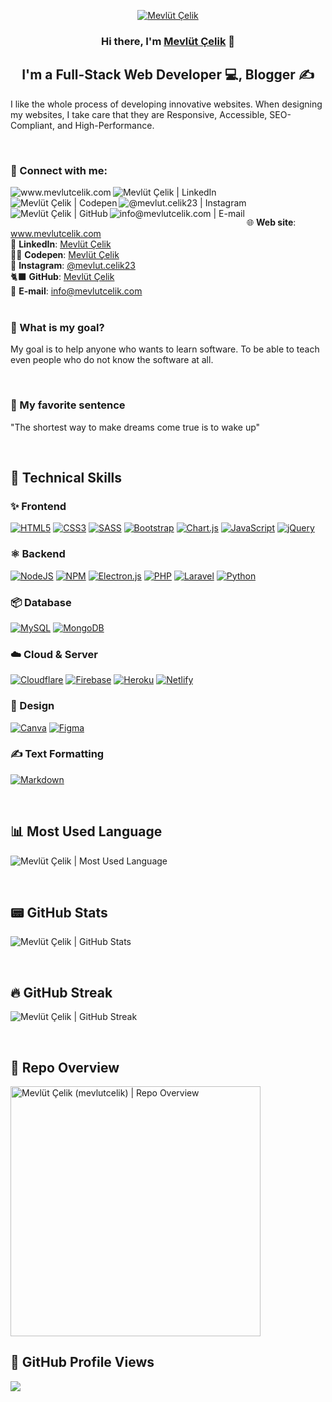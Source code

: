 <p align="center">
  <a href="https://www.mevlutcelik.com/" target="_blank" rel="noreferrer"><img src="https://i.hizliresim.com/249suuz.png" alt="Mevlüt Çelik"></a>
</p>

<h3 align="center">
Hi there, I'm <a href="https://www.mevlutcelik.com/" target="_blank" rel="noreferrer">Mevlüt Çelik</a> 👋
</h3>

<h2 align="center">
I'm a Full-Stack Web Developer 💻, Blogger ✍️
</h2>

I like the whole process of developing innovative websites.  When designing my websites, I take care that they are Responsive, Accessible, SEO-Compliant, and High-Performance.

<br/>

### 🤝 Connect with me:

<a target="_blank" title="Mevlüt Çelik | Web Site (www.mevlutcelik.com)" href="https://www.mevlutcelik.com/"><img align="left" src="https://img.shields.io/badge/website-1a73e8?style=for-the-badge&logo=About.me&logoColor=white" alt="www.mevlutcelik.com"/></a>
<a target="_blank" title="Mevlüt Çelik | LikedIn" href="https://www.linkedin.com/in/mevlutcelik/"><img align="left" src="https://img.shields.io/badge/LinkedIn-0077B5?style=for-the-badge&logo=linkedin&logoColor=white" alt="Mevlüt Çelik | LinkedIn"/></a>
<a target="_blank" title="Mevlüt Çelik | Codepen" href="https://www.instagram.com/mevlut.celik23/"><img align="left" src="https://img.shields.io/badge/Codepen-000000?style=for-the-badge&logo=codepen&logoColor=white" alt="Mevlüt Çelik | Codepen"/></a>
<a target="_blank" title="@mevlut.celik23 | Instagram" href="https://www.instagram.com/mevlut.celik23/"><img align="left" src="https://img.shields.io/badge/Instagram-833AB4?style=for-the-badge&logo=instagram&logoColor=white" alt="@mevlut.celik23 | Instagram"/></a>
<a target="_blank" title="Mevlüt Çelik | GitHub" href="https://github.com/mevlutcelik"><img align="left" src="https://img.shields.io/badge/GitHub-100000?style=for-the-badge&logo=github&logoColor=white" alt="Mevlüt Çelik | GitHub"/></a>
<a target="_blank" title="info@mevlutcelik.com | E-mail" href="mailto:info@mevlutcelik.com"><img align="left" src="https://img.shields.io/badge/Gmail-D14836?style=for-the-badge&logo=gmail&logoColor=white" alt="info@mevlutcelik.com | E-mail"/></a>

<br/><br/>

🌐 **Web site**: <a title="Mevlüt Çelik | Web Site (www.mevlutcelik.com)" href="https://www.mevlutcelik.com/" target="_blank">www.mevlutcelik.com</a><br/>
💼 **LinkedIn**: <a title="Mevlüt Çelik | LinkedIn" href="https://www.linkedin.com/in/mevlutcelik" target="_blank">Mevlüt Çelik</a><br/>
🧑‍💻 **Codepen**: <a title="Mevlüt Çelik | Codepen" href="https://www.codepen.io/mevlut" target="_blank">Mevlüt Çelik</a><br/>
🧑 **Instagram**: <a title="@mevlut.celik23 | Instagram" href="https://www.instagram.com/mevlut.celik23" target="_blank">@mevlut.celik23</a><br/>
🐈‍⬛ **GitHub**: <a title="Mevlüt Çelik | GitHub" href="https://github.com/mevlutcelik" target="_blank">Mevlüt Çelik</a><br/>
📩 **E-mail**: <a title="info@mevlutcelik.com" href="mailto:info@mevlutcelik.com" target="_blank">info@mevlutcelik.com</a><br/><br/>

### 🤔 What is my goal?

My goal is to help anyone who wants to learn software. To be able to teach even people who do not know the software at all.

<br/>

### 🎈 My favorite sentence

"The shortest way to make dreams come true is to wake up"

<br/>

## 💼 Technical Skills

### ✨ Frontend
<a href="#!">![HTML5](https://img.shields.io/badge/html5-%23E34F26.svg?style=for-the-badge&logo=html5&logoColor=white)</a>
<a href="#!">![CSS3](https://img.shields.io/badge/css3-%231572B6.svg?style=for-the-badge&logo=css3&logoColor=white)</a>
<a href="#!">![SASS](https://img.shields.io/badge/SASS-hotpink.svg?style=for-the-badge&logo=SASS&logoColor=white)</a>
<a href="#!">![Bootstrap](https://img.shields.io/badge/bootstrap-%23563D7C.svg?style=for-the-badge&logo=bootstrap&logoColor=white)</a>
<a href="#!">![Chart.js](https://img.shields.io/badge/chart.js-F5788D.svg?style=for-the-badge&logo=chart.js&logoColor=white)</a>
<a href="#!">![JavaScript](https://img.shields.io/badge/javascript-%23323330.svg?style=for-the-badge&logo=javascript&logoColor=%23F7DF1E)</a>
<a href="#!">![jQuery](https://img.shields.io/badge/jquery-%230769AD.svg?style=for-the-badge&logo=jquery&logoColor=white)</a>

### ⚛️ Backend
<a href="#!">![NodeJS](https://img.shields.io/badge/node.js-6DA55F?style=for-the-badge&logo=node.js&logoColor=white)</a>
<a href="#!">![NPM](https://img.shields.io/badge/NPM-%23000000.svg?style=for-the-badge&logo=npm&logoColor=white)</a>
<a href="#!">![Electron.js](https://img.shields.io/badge/Electron-191970?style=for-the-badge&logo=Electron&logoColor=white)</a>
<a href="#!">![PHP](https://img.shields.io/badge/php-%23777BB4.svg?style=for-the-badge&logo=php&logoColor=white)</a>
<a href="#!">![Laravel](https://img.shields.io/badge/Laravel-FF2D20?style=for-the-badge&logo=laravel&logoColor=white)</a>
<a href="#!">![Python](https://img.shields.io/badge/python-3670A0?style=for-the-badge&logo=python&logoColor=ffdd54)</a>

### 📦 Database
<a href="#!">![MySQL](https://img.shields.io/badge/mysql-%23DD8A00.svg?style=for-the-badge&logo=mysql&logoColor=white)</a>
<a href="#!">![MongoDB](https://img.shields.io/badge/MongoDB-%234ea94b.svg?style=for-the-badge&logo=mongodb&logoColor=white)</a>

### ☁️ Cloud & Server
<a href="#!">![Cloudflare](https://img.shields.io/badge/Cloudflare-F38020?style=for-the-badge&logo=Cloudflare&logoColor=white)</a>
<a href="#!">![Firebase](https://img.shields.io/badge/firebase-%23039BE5.svg?style=for-the-badge&logo=firebase)</a>
<a href="#!">![Heroku](https://img.shields.io/badge/heroku-%23430098.svg?style=for-the-badge&logo=heroku&logoColor=white)</a>
<a href="#!">![Netlify](https://img.shields.io/badge/netlify-%23000000.svg?style=for-the-badge&logo=netlify&logoColor=#00C7B7)</a>

### 🎨 Design
<a href="#!">![Canva](https://img.shields.io/badge/Canva-%2300C4CC.svg?style=for-the-badge&logo=Canva&logoColor=white)</a>
<a href="#!">![Figma](https://img.shields.io/badge/figma-%23F24E1E.svg?style=for-the-badge&logo=figma&logoColor=white)</a>

### ✍️ Text Formatting
<a href="#!">![Markdown](https://img.shields.io/badge/markdown-%23000000.svg?style=for-the-badge&logo=markdown&logoColor=white)</a>

<br/>

## 📊 Most Used Language

![Mevlüt Çelik | Most Used Language](https://github-readme-stats.vercel.app/api/top-langs/?username=mevlutcelik)

<br/>

## 📟 GitHub Stats

![Mevlüt Çelik | GitHub Stats](https://github-readme-stats.vercel.app/api?username=mevlutcelik)

<br/>

## 🔥 GitHub Streak

![Mevlüt Çelik | GitHub Streak](https://github-readme-streak-stats.herokuapp.com/?user=mevlutcelik)

<br/>

## 👀 Repo Overview

<img src="https://opengraph.githubassets.com/098fd83e7ce68376eb2e01003a55eb7e1eb8b093aeda5e7d87ce9bd2a7d0d0f8/mevlutcelik/mevlutcelik" alt="Mevlüt Çelik (mevlutcelik) | Repo Overview" width="400"/>

<br/>

## 🔢 GitHub Profile Views

![](https://komarev.com/ghpvc/?username=mevlutcelik&label=Profile%20views&color=1a73E8&style=flat)
